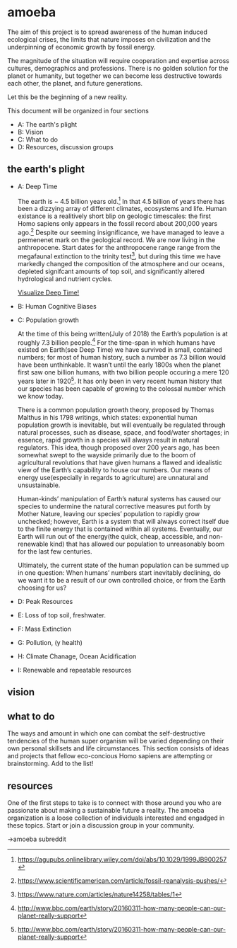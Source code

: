 # amoeba

The aim of this project is to spread awareness of the human induced ecological crises, the limits that nature imposes on civilization and the underpinning of economic growth by fossil energy. 

The magnitude of the situation will require cooperation and expertise across cultures, demographics and professions.  There is no golden solution for the planet or humanity, but together we can become less destructive towards each other, the planet, and future generations.  

Let this be the beginning of a new reality.

This document will be organized in four sections 
* A: The earth's plight
* B: Vision
* C: What to do
* D: Resources, discussion groups

## the earth's plight

- A: Deep Time

  The earth is ~ 4.5 billion years old.[^1]  In that 4.5 billion of years there has been a dizzying array of different climates, ecosystems and life.  Human existance is a realitively short blip on geologic timescales: the first Homo sapiens only appears in the fossil record about 200,000 years ago.[^2] Despite our seeming insignificance, we have managed to leave a permenenet mark on the geological record.  We are now living in the anthropocene.  Start dates for the anthropocene range range from the megafaunal extinction to the trinity test[^3], but during this time we have markedly changed the composition of the atmosphere and our oceans, depleted signifcant amounts of top soil, and significantly altered hydrological and nutrient cycles.
  
  [Visualize Deep Time!](http://deeptime.info)
  
- B: Human Cognitive Biases
- C: Population growth

  
    At the time of this being written(July of 2018) the Earth’s population is at roughly 7.3 billion people.[^4] For the time-span in which humans have existed on Earth(see Deep Time) we have survived in small, contained numbers; for most of human history, such a number as 7.3 billion would have been unthinkable. It wasn’t until the early 1800s when the planet first saw one billion humans, with two billion people occuring a mere 120 years later in 1920[^4]. It has only been in very recent human history that our species has been capable of growing to the colossal number which we know today. 

    There is a common population growth theory, proposed by Thomas Malthus in his 1798 writings, which states: exponential human population growth is inevitable, but will eventually be regulated through natural processes, such as disease, space, and food/water shortages; in essence, rapid growth in a species will always result in natural regulators. This idea, though proposed over 200 years ago, has been somewhat swept to the wayside primarily due to the boom of agricultural revolutions that have given humans a flawed and idealistic view of the Earth’s capability to house our numbers. Our means of energy use(especially in regards to agriculture) are unnatural and unsustainable. 

    Human-kinds’ manipulation of Earth’s natural systems has caused our species to undermine the natural corrective measures put forth by Mother Nature, leaving our species’ population to rapidly grow unchecked; however, Earth is a system that will always correct itself due to the finite energy that is contained within all systems. Eventually, our Earth will run out of the energy(the quick, cheap, accessible, and non-renewable kind) that has allowed our population to unreasonably boom for the last few centuries. 

    Ultimately, the current state of the human population can be summed up in one question: When humans’ numbers start inevitably declining, do we want it to be a result of our own controlled choice, or from the Earth choosing for us? 

- D: Peak Resources
- E: Loss of top soil, freshwater.
- F: Mass Extinction
- G: Pollution, (y health)
- H: Climate Chanage, Ocean Acidification
- I: Renewable and repeatable resources

## vision

## what to do
The ways and amount in which one can combat the self-destructive tendencies of the human super organism will be varied depending on their own personal skillsets and life circumstances.  This section consists of ideas and projects that fellow eco-concious Homo sapiens are attempting or brainstorming.  Add to the list!

## resources

One of the first steps to take is to connect with those around you who are passionate about making a sustainable future a reality.  The amoeba organization is a loose collection of individuals interested and engadged in these topics.  Start or join a discussion group in your community.  

->amoeba subreddit


[^1]: https://agupubs.onlinelibrary.wiley.com/doi/abs/10.1029/1999JB900257
[^2]: https://www.scientificamerican.com/article/fossil-reanalysis-pushes/
[^3]: https://www.nature.com/articles/nature14258/tables/1
[^4]: http://www.bbc.com/earth/story/20160311-how-many-people-can-our-planet-really-support


  
  
